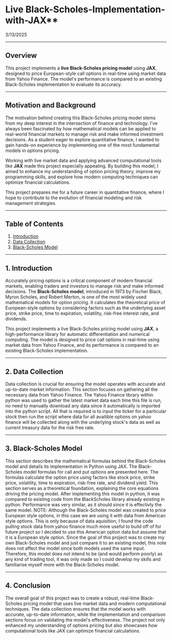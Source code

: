 # Live Black-Scholes-Implementation-with-JAX**
3/13/2025

---

## Overview

This project implements a **live Black-Scholes pricing model** using **JAX**, designed to price European-style call options in real-time using market data from Yahoo Finance. The model's performance is compared to an existing Black-Scholes implementation to evaluate its accuracy.

---

## Motivation and Background

The motivation behind creating this Black-Scholes pricing model stems from my deep interest in the intersection of finance and technology. I’ve always been fascinated by how mathematical models can be applied to real-world financial markets to manage risk and make informed investment decisions. As a student eager to explore quantitative finance, I wanted to gain hands-on experience by implementing one of the most fundamental models in options pricing. 

Working with live market data and applying advanced computational tools like **JAX** made this project especially appealing. By building this model, I aimed to enhance my understanding of option pricing theory, improve my programming skills, and explore how modern computing techniques can optimize financial calculations. 

This project prepares me for a future career in quantitative finance, where I hope to contribute to the evolution of financial modeling and risk management strategies.

---

## Table of Contents

1. [Introduction](#1-introduction)  
2. [Data Collection](#2-data-collection)  
3. [Black-Scholes Model](#3-black-scholes-model)  

---

## 1. Introduction

Accurately pricing options is a critical component of modern financial markets, enabling traders and investors to manage risk and make informed decisions. The **Black-Scholes model**, introduced in 1973 by Fischer Black, Myron Scholes, and Robert Merton, is one of the most widely used mathematical models for option pricing. It calculates the theoretical price of European-style options by considering factors such as the underlying asset price, strike price, time to expiration, volatility, risk-free interest rate, and dividends.

This project implements a live Black-Scholes pricing model using **JAX**, a high-performance library for automatic differentiation and numerical computing. The model is designed to price call options in real-time using market data from Yahoo Finance, and its performance is compared to an existing Black-Scholes implementation.

---

## 2. Data Collection

Data collection is crucial for ensuring the model operates with accurate and up-to-date market information. This section focuses on gathering all the necessary data from Yahoo Finance. The Yahoo Finance library within python was used to gather the latest market data each time this file is run, no need to manually download any data since it automatically is imported into the python script. All that is required is to input the ticker for a particular stock then run the script where data for all availible options on yahoo finance will be collected along with the underlying stock's data as well as current treasury data for the risk free rate. 

---

## 3. Black-Scholes Model

This section describes the mathematical formulas behind the Black-Scholes model and details its implementation in Python using JAX. The Black-Scholes model formulas for call and put options are presented here. The formulas calculate the option price using factors like stock price, strike price, volatility, time to expiration, risk-free rate, and dividend yield. This section serves as a theoretical foundation, explaining the core equations driving the pricing model. After implementing this model in python, it was compared to existing code from the BlackScholes library already existing in python. Performance was very similar, as it should since it is effectivly the same model. NOTE: Although the Black-Scholes model was created to price European style options, in this case we are using it with data from American style options. This is only because of data aquisition, I found the code pulling stock data from yahoo finance much more useful to build off of for future project so I decided to use this American option data but assume that it is a European style option. Since the goal of this project was to create my own Black-Scholes model and just compare it to an existing model, this note does not affect the model since both models used the same input. Therefore, this model does not intend to be (and would perform poorly) as any kind of trading tool, it was only made so I could develop my skills and familiarise myself more with the Black-Scholes model.

---

## 4. Conclusion

The overall goal of this project was to create a robust, real-time Black-Scholes pricing model that uses live market data and modern computational techniques. The data collection ensures that the model works with accurate, up-to-date information, while the implementation and comparison sections focus on validating the model's effectiveness. The project not only enhanced my understanding of options pricing but also showcases how computational tools like JAX can optimize financial calculations.








